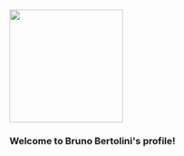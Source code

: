 
### <img src="https://media-exp1.licdn.com/dms/image/C4E16AQGaKhR9iN5Plg/profile-displaybackgroundimage-shrink_200_800/0/1626823861335?e=1641427200&v=beta&t=DGDISKB6s7d12c_nlIlabjSbMXh0vq8SPamVd1CrlNY" width="200"> ###
### Welcome to Bruno Bertolini's profile! ###
